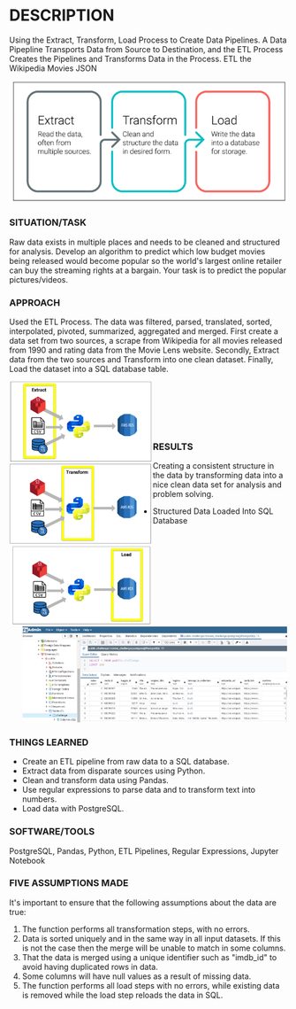 # DESCRIPTION
Using the Extract, Transform, Load Process to Create Data Pipelines. A Data Pipepline Transports Data from Source to Destination, and 
the ETL Process Creates the Pipelines and Transforms Data in the Process.
ETL the Wikipedia Movies JSON

![](/pics/ETL_process.png)

### SITUATION/TASK
Raw data exists in multiple places  and needs to be cleaned and structured for analysis. 
Develop an algorithm to predict which low budget movies being released would become popular so the world's largest 
online retailer can buy the streaming rights at a bargain. Your task is to predict the popular pictures/videos.

### APPROACH
Used the ETL Process. The data was filtered, parsed, translated, sorted, interpolated, pivoted, summarized, aggregated and merged.   First create a data set from two sources, a scrape from Wikipedia for all movies released from 1990 and 
rating data from the Movie Lens website. Secondly, Extract data from the two sources and Transform into one clean dataset. 
Finally, Load the dataset into a SQL database table.


<img align="left" width="260" src="pics/Extract.png"><br/>
<img align="left" width="260" src="/pics/Transform.png"><br/>
<img align="left" width="260" src="/pics/Load.png"><br/><br/><br/>



### RESULTS
Creating a consistent structure in the data by transforming data into a nice clean data set for analysis and problem solving.

* Structured Data Loaded Into SQL Database
![](/pics/PostgresSQL_table.png)

### THINGS LEARNED
* Create an ETL pipeline from raw data to a SQL database.
* Extract data from disparate sources using Python.
* Clean and transform data using Pandas.
* Use regular expressions to parse data and to transform text into numbers.
* Load data with PostgreSQL.

### SOFTWARE/TOOLS
PostgreSQL, Pandas, Python, ETL Pipelines, Regular Expressions, Jupyter Notebook

### FIVE ASSUMPTIONS MADE
It's important to ensure that the following assumptions about the data are true: 

1) The function performs all transformation steps, with no errors.   
2) Data is sorted uniquely and in the same way in all input datasets.
   If this is not the case then the merge will be unable to match in some columns.
3) That the data is merged using a unique identifier such as "imdb_id" to avoid having duplicated rows in data. 
4) Some columns will have null values as a result of missing data.
5) The function performs all load steps with no errors, while existing data is removed while the load step reloads the data in SQL.
